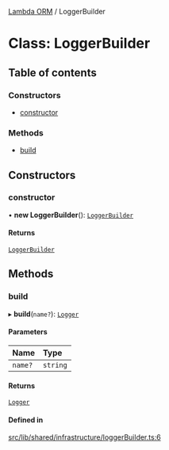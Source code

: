 [Lambda ORM](../README.md) / LoggerBuilder

# Class: LoggerBuilder

## Table of contents

### Constructors

- [constructor](LoggerBuilder.md#constructor)

### Methods

- [build](LoggerBuilder.md#build)

## Constructors

### constructor

• **new LoggerBuilder**(): [`LoggerBuilder`](LoggerBuilder.md)

#### Returns

[`LoggerBuilder`](LoggerBuilder.md)

## Methods

### build

▸ **build**(`name?`): [`Logger`](Logger.md)

#### Parameters

| Name | Type |
| :------ | :------ |
| `name?` | `string` |

#### Returns

[`Logger`](Logger.md)

#### Defined in

[src/lib/shared/infrastructure/loggerBuilder.ts:6](https://github.com/lambda-orm/lambdaorm-base/blob/6519a36bb90ceba6741ed0abf1b5c31fac3d7d67/src/lib/shared/infrastructure/loggerBuilder.ts#L6)
